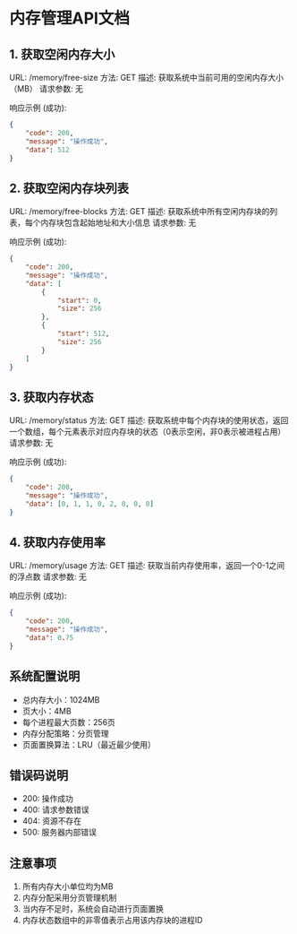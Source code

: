 # 内存管理API文档

## 1. 获取空闲内存大小
URL: /memory/free-size
方法: GET
描述: 获取系统中当前可用的空闲内存大小（MB）
请求参数: 无

响应示例 (成功):
```json
{
    "code": 200,
    "message": "操作成功",
    "data": 512
}
```

## 2. 获取空闲内存块列表
URL: /memory/free-blocks
方法: GET
描述: 获取系统中所有空闲内存块的列表，每个内存块包含起始地址和大小信息
请求参数: 无

响应示例 (成功):
```json
{
    "code": 200,
    "message": "操作成功",
    "data": [
        {
            "start": 0,
            "size": 256
        },
        {
            "start": 512,
            "size": 256
        }
    ]
}
```

## 3. 获取内存状态
URL: /memory/status
方法: GET
描述: 获取系统中每个内存块的使用状态，返回一个数组，每个元素表示对应内存块的状态（0表示空闲，非0表示被进程占用）
请求参数: 无

响应示例 (成功):
```json
{
    "code": 200,
    "message": "操作成功",
    "data": [0, 1, 1, 0, 2, 0, 0, 0]
}
```

## 4. 获取内存使用率
URL: /memory/usage
方法: GET
描述: 获取当前内存使用率，返回一个0-1之间的浮点数
请求参数: 无

响应示例 (成功):
```json
{
    "code": 200,
    "message": "操作成功",
    "data": 0.75
}
```

## 系统配置说明
- 总内存大小：1024MB
- 页大小：4MB
- 每个进程最大页数：256页
- 内存分配策略：分页管理
- 页面置换算法：LRU（最近最少使用）

## 错误码说明
- 200: 操作成功
- 400: 请求参数错误
- 404: 资源不存在
- 500: 服务器内部错误

## 注意事项
1. 所有内存大小单位均为MB
2. 内存分配采用分页管理机制
3. 当内存不足时，系统会自动进行页面置换
4. 内存状态数组中的非零值表示占用该内存块的进程ID 